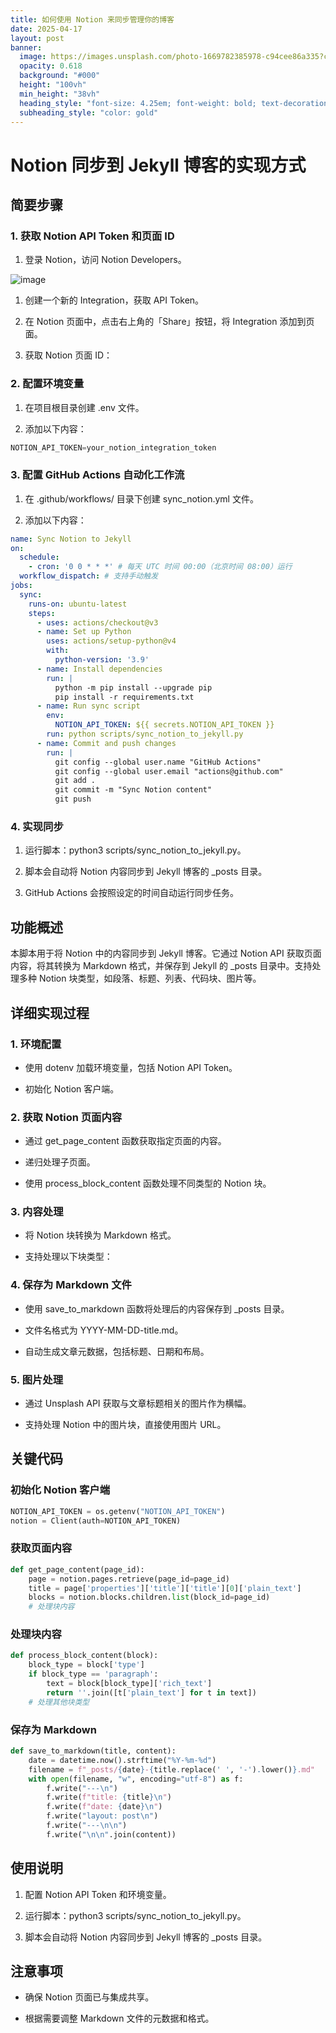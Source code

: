 ```yaml
---
title: 如何使用 Notion 来同步管理你的博客
date: 2025-04-17
layout: post
banner:
  image: https://images.unsplash.com/photo-1669782385978-c94cee86a335?crop=entropy&cs=tinysrgb&fit=max&fm=jpg&ixid=M3w2OTIwMzJ8MHwxfHJhbmRvbXx8fHx8fHx8fDE3NDQ5MjEzMzZ8&ixlib=rb-4.0.3&q=80&w=1080
  opacity: 0.618
  background: "#000"
  height: "100vh"
  min_height: "38vh"
  heading_style: "font-size: 4.25em; font-weight: bold; text-decoration: underline"
  subheading_style: "color: gold"
---
```


# Notion 同步到 Jekyll 博客的实现方式

## 简要步骤

### 1. 获取 Notion API Token 和页面 ID

1. 登录 Notion，访问 Notion Developers。

![image](https://prod-files-secure.s3.us-west-2.amazonaws.com/a7a0cc5a-89b9-4cda-8686-1fba0ca52f40/d19c1afe-dea5-4312-9333-786b0ba83054/image.png?X-Amz-Algorithm=AWS4-HMAC-SHA256&X-Amz-Content-Sha256=UNSIGNED-PAYLOAD&X-Amz-Credential=ASIAZI2LB4667Z34ROTW%2F20250417%2Fus-west-2%2Fs3%2Faws4_request&X-Amz-Date=20250417T202215Z&X-Amz-Expires=3600&X-Amz-Security-Token=IQoJb3JpZ2luX2VjENz%2F%2F%2F%2F%2F%2F%2F%2F%2F%2FwEaCXVzLXdlc3QtMiJHMEUCIF%2F4DojgizaiukGpM2S8F%2BIfI4tFJjCyEMnIO5mC4dLdAiEArAGiw2w9mdaWWrJ1lOHv54OuS7RkrxP6D%2FG%2BkHuqvp0q%2FwMIZRAAGgw2Mzc0MjMxODM4MDUiDGoKqZv5aMLTTxqWUSrcA2J93BgUcRPphWTr4H4RdLs7ukqpB8c9rWYLAb1DVcfFVTh1iN9hFdjiu2sX%2BJTp5LWUPTBmIxNSPpZCHXR48dGcZKaa7nfL0Awk2TWSAIhK05s0miBdynS%2B4yfR1LXfV05Fk9YseXo5LXRMG97FkDz3jzrnkfLTDiGmp60exjz0oQk8QVP6lI4lJ2EvKoJ7gJaDWO8eAyxunlJP7x6G5dxhO7M%2BdcQY53%2BgownfK%2FiP6NfbOBA4F1udlWt%2Fp3kZLjLHev2lwVWSx%2BaNqBQCZah14UO8S7GloYq2l7JZWyumi%2B5%2BTM2AXN2fFQyghbk1Ri6NeK3Ml5GeeZbWGjTRrZJVYnhmrMOQpxwL2ggWSBirER%2BJxy1mlr4hIp%2FuI5fdu74y7B5B1wzSTMJVqt1RNkghBvtDfswHg1VUajppTP2uSggokFE%2Bd1YsC0K5OQZ3KZdBhDsV6hvuwfjRf20gAgqzQwG5QRyGjgaSHWzVa1ic7O5bAUKekqJDNV6vs5E%2FZ4WU0q0A5d0RBnFuuTY0ewt7tDBG5%2BjGWp1YZ5T8Y93kXo8RLUTE%2BH7i%2Btrdbv5wv%2Byk%2Fh0hv9roEHwutDG%2BPqs6iv8r%2F0%2FZE9N5hP%2BxF%2FRgHTbNtMEo8ObqLgHTMLa3hcAGOqUBylq93qLZYd3muBZxuV35iZGL6IfK04nOpYB6QzIzzjdvM0pAwvQqMbAbN%2BLh1fJ7lDh6G2vodvMftc3px0ZF5zyBBk2tcKT2waxKDgdZsnwbOFUihklYiiGnqhwUqBCv24BWm6DoY7ySYhhs9kAgL5hCrDGMN6Zd%2FMiBUtZxY5t9lNihiszmqb1qdEjr1tLeHKpKGZyRnJIPNI8pu7jiLgaVlIdn&X-Amz-Signature=599abec5f17d55f8f314b29699ae2572751744b7598dd563082737ee9b5b2e26&X-Amz-SignedHeaders=host&x-id=GetObject)

1. 创建一个新的 Integration，获取 API Token。

1. 在 Notion 页面中，点击右上角的「Share」按钮，将 Integration 添加到页面。

1. 获取 Notion 页面 ID：


### 2. 配置环境变量

1. 在项目根目录创建 .env 文件。

1. 添加以下内容：

```javascript
NOTION_API_TOKEN=your_notion_integration_token
```

### 3. 配置 GitHub Actions 自动化工作流

1. 在 .github/workflows/ 目录下创建 sync_notion.yml 文件。

1. 添加以下内容：

```yaml
name: Sync Notion to Jekyll
on:
  schedule:
    - cron: '0 0 * * *' # 每天 UTC 时间 00:00（北京时间 08:00）运行
  workflow_dispatch: # 支持手动触发
jobs:
  sync:
    runs-on: ubuntu-latest
    steps:
      - uses: actions/checkout@v3
      - name: Set up Python
        uses: actions/setup-python@v4
        with:
          python-version: '3.9'
      - name: Install dependencies
        run: |
          python -m pip install --upgrade pip
          pip install -r requirements.txt
      - name: Run sync script
        env:
          NOTION_API_TOKEN: ${{ secrets.NOTION_API_TOKEN }}
        run: python scripts/sync_notion_to_jekyll.py
      - name: Commit and push changes
        run: |
          git config --global user.name "GitHub Actions"
          git config --global user.email "actions@github.com"
          git add .
          git commit -m "Sync Notion content"
          git push
```

### 4. 实现同步

1. 运行脚本：python3 scripts/sync_notion_to_jekyll.py。

1. 脚本会自动将 Notion 内容同步到 Jekyll 博客的 _posts 目录。

1. GitHub Actions 会按照设定的时间自动运行同步任务。

## 功能概述

本脚本用于将 Notion 中的内容同步到 Jekyll 博客。它通过 Notion API 获取页面内容，将其转换为 Markdown 格式，并保存到 Jekyll 的 _posts 目录中。支持处理多种 Notion 块类型，如段落、标题、列表、代码块、图片等。

## 详细实现过程

### 1. 环境配置

- 使用 dotenv 加载环境变量，包括 Notion API Token。

- 初始化 Notion 客户端。

### 2. 获取 Notion 页面内容

- 通过 get_page_content 函数获取指定页面的内容。

- 递归处理子页面。

- 使用 process_block_content 函数处理不同类型的 Notion 块。

### 3. 内容处理

- 将 Notion 块转换为 Markdown 格式。

- 支持处理以下块类型：


### 4. 保存为 Markdown 文件

- 使用 save_to_markdown 函数将处理后的内容保存到 _posts 目录。

- 文件名格式为 YYYY-MM-DD-title.md。

- 自动生成文章元数据，包括标题、日期和布局。

### 5. 图片处理

- 通过 Unsplash API 获取与文章标题相关的图片作为横幅。

- 支持处理 Notion 中的图片块，直接使用图片 URL。

## 关键代码

### 初始化 Notion 客户端

```python
NOTION_API_TOKEN = os.getenv("NOTION_API_TOKEN")
notion = Client(auth=NOTION_API_TOKEN)
```

### 获取页面内容

```python
def get_page_content(page_id):
    page = notion.pages.retrieve(page_id=page_id)
    title = page['properties']['title']['title'][0]['plain_text']
    blocks = notion.blocks.children.list(block_id=page_id)
    # 处理块内容
```

### 处理块内容

```python
def process_block_content(block):
    block_type = block['type']
    if block_type == 'paragraph':
        text = block[block_type]['rich_text']
        return ''.join([t['plain_text'] for t in text])
    # 处理其他块类型
```

### 保存为 Markdown

```python
def save_to_markdown(title, content):
    date = datetime.now().strftime("%Y-%m-%d")
    filename = f"_posts/{date}-{title.replace(' ', '-').lower()}.md"
    with open(filename, "w", encoding="utf-8") as f:
        f.write("---\n")
        f.write(f"title: {title}\n")
        f.write(f"date: {date}\n")
        f.write("layout: post\n")
        f.write("---\n\n")
        f.write("\n\n".join(content))
```

## 使用说明

1. 配置 Notion API Token 和环境变量。

1. 运行脚本：python3 scripts/sync_notion_to_jekyll.py。

1. 脚本会自动将 Notion 内容同步到 Jekyll 博客的 _posts 目录。

## 注意事项

- 确保 Notion 页面已与集成共享。

- 根据需要调整 Markdown 文件的元数据和格式。